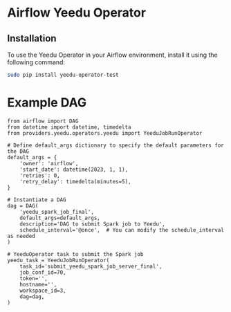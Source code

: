 # Airflow Yeedu Operator

## Installation

To use the Yeedu Operator in your Airflow environment, install it using the following command:

```bash
sudo pip install yeedu-operator-test
```

# Example DAG

```
from airflow import DAG
from datetime import datetime, timedelta
from providers.yeedu.operators.yeedu import YeeduJobRunOperator

# Define default_args dictionary to specify the default parameters for the DAG
default_args = {
    'owner': 'airflow',
    'start_date': datetime(2023, 1, 1),
    'retries': 0,
    'retry_delay': timedelta(minutes=5),
}

# Instantiate a DAG
dag = DAG(
    'yeedu_spark_job_final',
    default_args=default_args,
    description='DAG to submit Spark job to Yeedu',
    schedule_interval='@once',  # You can modify the schedule_interval as needed
)

# YeeduOperator task to submit the Spark job
yeedu_task = YeeduJobRunOperator(
    task_id='submit_yeedu_spark_job_server_final',
    job_conf_id=70,
    token='',
    hostname='',
    workspace_id=3,
    dag=dag,
)

```



